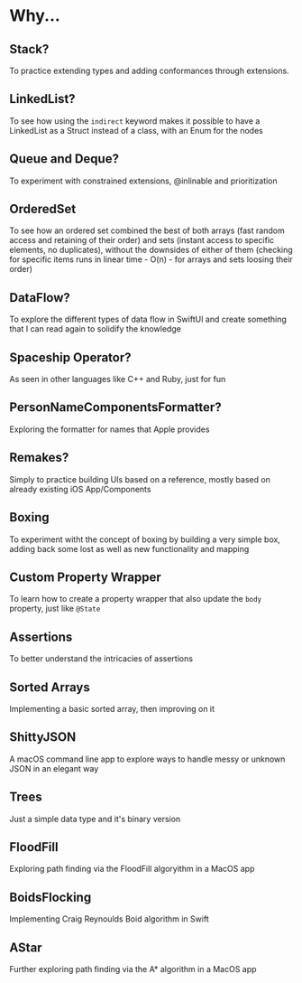 # Why...

## Stack?
To practice extending types and adding conformances through extensions.

## LinkedList?
To see how using the `indirect` keyword makes it possible to have a LinkedList as a Struct instead of a class, with an Enum for the nodes

## Queue and Deque?
To experiment with constrained extensions, @inlinable and prioritization

## OrderedSet
To see how an ordered set combined the best of both arrays (fast random access and retaining of their order) and sets (instant access to specific elements, no duplicates),
without the downsides of either of them (checking for specific items runs in linear time - O(n) - for arrays and sets loosing their order)

## DataFlow?
To explore the different types of data flow in SwiftUI and create something that I can read again to solidify the knowledge

## Spaceship Operator?
As seen in other languages like C++ and Ruby, just for fun

## PersonNameComponentsFormatter?
Exploring the formatter for names that Apple provides

## Remakes?
Simply to practice building UIs based on a reference, mostly based on already existing iOS App/Components

## Boxing
To experiment witht the concept of boxing by building a very simple box, adding back some lost as well as new functionality and mapping

## Custom Property Wrapper
To learn how to create a property wrapper that also update the `body` property, just like `@State`

## Assertions
To better understand the intricacies of assertions

## Sorted Arrays
Implementing a basic sorted array, then improving on it

## ShittyJSON
A macOS command line app to explore ways to handle messy or unknown JSON in an elegant way

## Trees
Just a simple data type and it's binary version

## FloodFill
Exploring path finding via the FloodFill algoryithm in a MacOS app

## BoidsFlocking
Implementing Craig Reynoulds Boid algorithm in Swift

## AStar
Further exploring path finding via the A* algorithm in a MacOS app

